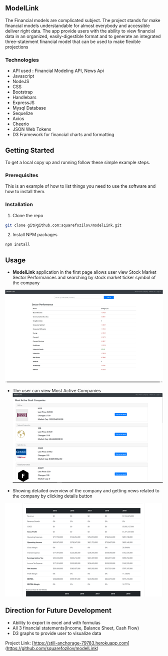 ## ModelLink

The Financial models are complicated subject. The project stands for make financial 
models understandable for almost everybody and accessible deliver right data.
 The app provide users with the ability to view financial data in an organized,
 easily-digestible format and to generate an integrated three-statement financial
 model that can be used to make flexible projections

### Technologies 
* API used : Financial Modeling API, News Api
* Javascript
* NodeJS
* CSS
* Bootstrap
* Handlebars
* ExpressJS
* Mysql Database
* Sequelize
* Axios
* Cheerio
* JSON Web Tokens
* D3 Framework for financial charts and formatting


<!-- GETTING STARTED -->
## Getting Started
To get a local copy up and running follow these simple example steps.

### Prerequisites

This is an example of how to list things you need to use the software and how to install them.
### Installation
1. Clone the repo
```sh
git clone git@github.com:squarefozilov/modelLink.git
```
2. Install NPM packages
```sh
npm install
```
## Usage    
* **ModelLink** application in the first page allows user view Stock Market Sector Performances and searching by stock market ticker symbol of the company

![Homepage](./views/img/Untitled.jpg)

* The user can view Most Active Companies
![Homepage](./views/img/most_active.png)

* Showing detailed overview of the company and getting news related to the company by clicking details button

![Homepage](./views/img/detail.png)

## Direction for Future Development
* Ability to export in excel and with formulas
* All 3 financial statements(Income, Balance Sheet, Cash Flow)
* D3 graphs to provide user to visualize data
 
Project Link: [https://still-anchorage-79783.herokuapp.com] (https://github.com/squarefozilov/modelLink)
